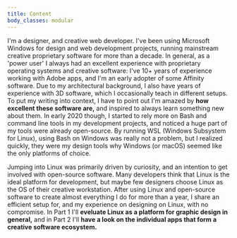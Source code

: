 ```yaml
---
title: Content
body_classes: modular
---
```


I'm a designer, and creative web developer. I've been using Microsoft Windows for design and web development projects, running mainstream creative proprietary software for more than a decade. In general, as a 'power user' I always had an excellent experience with proprietary operating systems and creative software: I've 10+ years of experience working with Adobe apps, and I'm an early adopter of some Affinity software. Due to my architectural background, I also have years of experience with 3D software, which I occasionally teach in different setups. To put my writing into context, I have to point out I'm amazed by **how excellent these software are,** and inspired to always learn something new about them. In early 2020 though, I started to rely more on Bash and command line tools in my development projects, and noticed a huge part of my tools were already open-source. By running WSL (Windows Subsystem for Linux), using Bash on Windows was really not a problem, but I realized quickly, they were my design tools why Windows (or macOS) seemed like the only platforms of choice.

Jumping into Linux was primarily driven by curiosity, and an intention to get involved with open-source software. Many developers think that Linux is the ideal platform for development, but maybe few designers choose Linux as the OS of their creative workstation. After using Linux and open-source software to create almost everything I do for more than a year, I share an efficient setup for, and my experience on designing on Linux, with no compromise. In Part 1 I'll **eveluate Linux as a platform for graphic design in general,** and in Part 2 I'll **have a look on the individual apps that form a creative software ecosystem.**